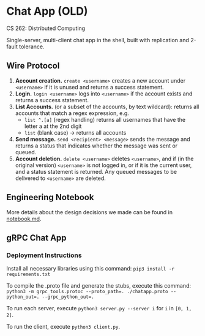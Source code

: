 # Chat App (OLD)
CS 262: Distributed Computing

Single-server, multi-client chat app in the shell, built with replication and 2-fault tolerance.

## Wire Protocol
1. **Account creation.** `create <username>` creates a new account under `<username>` if it is unused and returns a success statement.
2. **Login.** `login <username>` logs into `<username>` if the account exists and returns a success statement.
3. **List Accounts.** (or a subset of the accounts, by text wildcard): returns all accounts that match a regex expression, e.g.
    - `list ^.[a]`  (regex handling) returns all usernames that have the letter a at the 2nd digit
    - `list`  (blank case) → returns all accounts
4. **Send message.** `send <recipient> <message>` sends the message and returns a status that indicates whether the message was sent or queued. 
5. **Account deletion.** `delete <username>` deletes `<username>`, and if (in the original version) `<username>` is not logged in, or if it is the current user, and a status statement is returned. Any queued messages to be delivered to `<username>` are deleted.

## Engineering Notebook
More details about the design decisions we made can be found in [notebook.md](notebook.md).

## gRPC Chat App

### Deployment Instructions

Install all necessary libraries using this command:
```pip3 install -r requirements.txt```

To compile the .proto file and generate the stubs, execute this command:
```python3 -m grpc_tools.protoc --proto_path=. ./chatapp.proto --python_out=. --grpc_python_out=. ```

To run each server, execute `python3 server.py --server i` for `i` in `[0, 1, 2]`.

To run the client, execute `python3 client.py`.
